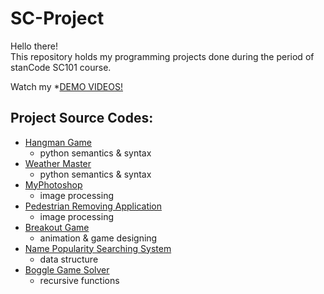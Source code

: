 # SC-Project
Hello there!\
This repository holds my programming projects done during the period of stanCode SC101 course.

Watch my *[DEMO VIDEOS!]()

## Project Source Codes:
* [Hangman Game]()
  * python semantics & syntax
* [Weather Master]()
  * python semantics & syntax
* [MyPhotoshop]()
  * image processing
* [Pedestrian Removing Application]()
  * image processing
* [Breakout Game]()
  * animation & game designing
* [Name Popularity Searching System]()
  * data structure
* [Boggle Game Solver]()
  * recursive functions
